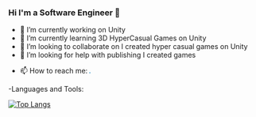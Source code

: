 ### Hi I'm a Software Engineer 👋


- 🔭 I’m currently working on Unity
- 🌱 I’m currently learning 3D HyperCasual Games on Unity
- 👯 I’m looking to collaborate on I created hyper casual games on Unity
- 🤔 I’m looking for help with publishing I created games
<!---
- 💬 Ask me about ...-->
- 📫 How to reach me: 
  <img src="linkedin.png" width="2" height="2" />
  
  
  
  
  
-Languages and Tools:


[![Top Langs](https://github-readme-stats.vercel.app/api/top-langs/?username=hakaell)](https://github.com/hakaell/github-readme-stats)




<!---
[![Anurag's GitHub stats](https://github-readme-stats.vercel.app/api?username=hakaell)](https://github.com/hakaell/github-readme-stats)
-->
